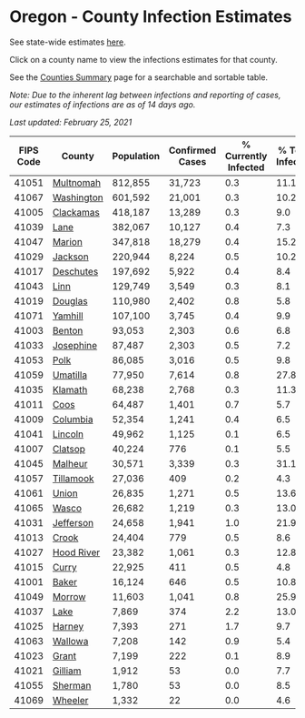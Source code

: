 # Oregon - County Infection Estimates

See state-wide estimates [here](/infections/us-or).

Click on a county name to view the infections estimates for that county.

See the [Counties Summary](/infections/summary-counties) page for a searchable and sortable table.

*Note: Due to the inherent lag between infections and reporting of cases, our estimates of infections are as of 14 days ago.*

*Last updated: February 25, 2021*

|   FIPS Code |                   County |   Population |   Confirmed Cases |   % Currently Infected |   % Total Infected |
|-------------|--------------------------|--------------|-------------------|------------------------|--------------------|
|       41051 |   [Multnomah](multnomah) |      812,855 |            31,723 |                    0.3 |               11.1 |
|       41067 | [Washington](washington) |      601,592 |            21,001 |                    0.3 |               10.2 |
|       41005 |   [Clackamas](clackamas) |      418,187 |            13,289 |                    0.3 |                9.0 |
|       41039 |             [Lane](lane) |      382,067 |            10,127 |                    0.4 |                7.3 |
|       41047 |         [Marion](marion) |      347,818 |            18,279 |                    0.4 |               15.2 |
|       41029 |       [Jackson](jackson) |      220,944 |             8,224 |                    0.5 |               10.2 |
|       41017 |   [Deschutes](deschutes) |      197,692 |             5,922 |                    0.4 |                8.4 |
|       41043 |             [Linn](linn) |      129,749 |             3,549 |                    0.3 |                8.1 |
|       41019 |       [Douglas](douglas) |      110,980 |             2,402 |                    0.8 |                5.8 |
|       41071 |       [Yamhill](yamhill) |      107,100 |             3,745 |                    0.4 |                9.9 |
|       41003 |         [Benton](benton) |       93,053 |             2,303 |                    0.6 |                6.8 |
|       41033 |   [Josephine](josephine) |       87,487 |             2,303 |                    0.5 |                7.2 |
|       41053 |             [Polk](polk) |       86,085 |             3,016 |                    0.5 |                9.8 |
|       41059 |     [Umatilla](umatilla) |       77,950 |             7,614 |                    0.8 |               27.8 |
|       41035 |       [Klamath](klamath) |       68,238 |             2,768 |                    0.3 |               11.3 |
|       41011 |             [Coos](coos) |       64,487 |             1,401 |                    0.7 |                5.7 |
|       41009 |     [Columbia](columbia) |       52,354 |             1,241 |                    0.4 |                6.5 |
|       41041 |       [Lincoln](lincoln) |       49,962 |             1,125 |                    0.1 |                6.5 |
|       41007 |       [Clatsop](clatsop) |       40,224 |               776 |                    0.1 |                5.5 |
|       41045 |       [Malheur](malheur) |       30,571 |             3,339 |                    0.3 |               31.1 |
|       41057 |   [Tillamook](tillamook) |       27,036 |               409 |                    0.2 |                4.3 |
|       41061 |           [Union](union) |       26,835 |             1,271 |                    0.5 |               13.6 |
|       41065 |           [Wasco](wasco) |       26,682 |             1,219 |                    0.3 |               13.0 |
|       41031 |   [Jefferson](jefferson) |       24,658 |             1,941 |                    1.0 |               21.9 |
|       41013 |           [Crook](crook) |       24,404 |               779 |                    0.5 |                8.6 |
|       41027 | [Hood River](hood-river) |       23,382 |             1,061 |                    0.3 |               12.8 |
|       41015 |           [Curry](curry) |       22,925 |               411 |                    0.5 |                4.8 |
|       41001 |           [Baker](baker) |       16,124 |               646 |                    0.5 |               10.8 |
|       41049 |         [Morrow](morrow) |       11,603 |             1,041 |                    0.8 |               25.9 |
|       41037 |             [Lake](lake) |        7,869 |               374 |                    2.2 |               13.0 |
|       41025 |         [Harney](harney) |        7,393 |               271 |                    1.7 |                9.7 |
|       41063 |       [Wallowa](wallowa) |        7,208 |               142 |                    0.9 |                5.4 |
|       41023 |           [Grant](grant) |        7,199 |               222 |                    0.1 |                8.9 |
|       41021 |       [Gilliam](gilliam) |        1,912 |                53 |                    0.0 |                7.7 |
|       41055 |       [Sherman](sherman) |        1,780 |                53 |                    0.0 |                8.5 |
|       41069 |       [Wheeler](wheeler) |        1,332 |                22 |                    0.0 |                4.6 |